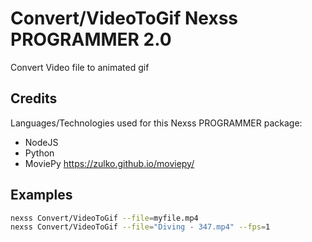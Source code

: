 # Convert/VideoToGif Nexss PROGRAMMER 2.0

Convert Video file to animated gif

## Credits

Languages/Technologies used for this Nexss PROGRAMMER package:

- NodeJS
- Python
- MoviePy <https://zulko.github.io/moviepy/>

## Examples

```sh
nexss Convert/VideoToGif --file=myfile.mp4
nexss Convert/VideoToGif --file="Diving - 347.mp4" --fps=1
```
